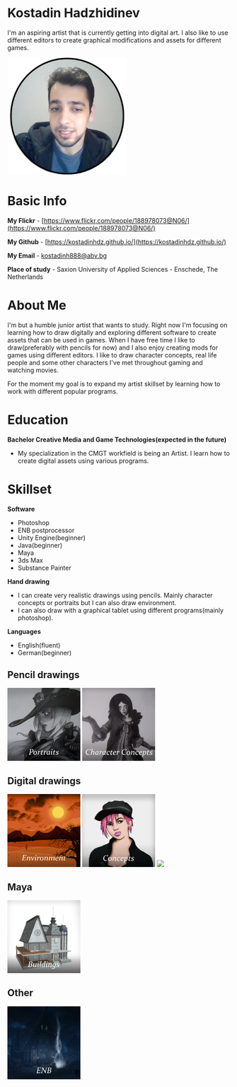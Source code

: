 # Kostadin Hadzhidinev
I'm an aspiring artist that is currently getting into digital art. I also like to use different editors to create graphical modifications and assets for different games.

<img src="imageofguy.png" width="270">

# Basic Info

**My Flickr** - [https://www.flickr.com/people/188978073@N06/](https://www.flickr.com/people/188978073@N06/)

**My Github** - [https://kostadinhdz.github.io/](https://kostadinhdz.github.io/)

**My Email** - kostadinh888@abv.bg

**Place of study** - Saxion University of Applied Sciences - Enschede, The Netherlands

# About Me

I'm but a humble junior artist that wants to study. Right now I'm focusing on learning how to draw digitally and exploring different software to create assets that can be used in games. When I have free time I like to draw(preferably with pencils for now) and I also enjoy creating mods for games using different editors. I like to draw character concepts, real life people and some other characters I've met throughout gaming and watching movies.

For the moment my goal is to expand my artist skillset by learning how to work with different popular programs.

# Education

**Bachelor Creative Media and Game Technologies(expected in the future)**

- My specialization in the CMGT workfield is being an Artist. I learn how to create digital assets using various programs.

# Skillset

**Software**
- Photoshop
- ENB postprocessor
- Unity Engine(beginner)
- Java(beginner)
- Maya
- 3ds Max
- Substance Painter

**Hand drawing**
- I can create very realistic drawings using pencils. Mainly character concepts or portraits but I can also draw environment.
- I can also draw with a graphical tablet using different programs(mainly photoshop).

**Languages**
- English(fluent)
- German(beginner)

## Pencil drawings

[<img src="portraits.png" width="165">](https://kostadinhdz.github.io/Kostadin-Hadzidinev-Pencil-Portraits/) [<img src="character_concepts.png" width="165">](https://kostadinhdz.github.io/Kostadin-Hadzhidinev-Pencil-Concepts//)

## Digital drawings

[<img src="environment.png" width="165">](https://kostadinhdz.github.io/Kostadin-Hadzhidinev-Digital-Environment/) [<img src="digital_concepts.png" width="165">](https://kostadinhdz.github.io/Kostadin-Hadzhidinev-Digital-Concepts/) [<img src="digital_other.png" width="165">](https://kostadinhdz.github.io/Kostadin-Hadzhidinev-Digital-Other/)

## Maya

[<img src="maya_buildings.png" width="165">](https://kostadinhdz.github.io/Kostadin-Hadzhidinev-Maya-Architexture/)

## Other

[<img src="enb.png" width="165">](https://kostadinhdz.github.io/Kostadin-Hadzhidinev-Other-ENB/)
